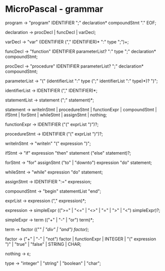 # MicroPascal - grammar

program -> "program" IDENTIFIER ";" declaration* compoundStmt "." EOF;

declaration -> procDecl | funcDecl | varDecl;

varDecl -> "var" (IDENTIFIER ("," IDENTIFIER)* ":" type ";")+;

funcDecl -> "function" IDENTIFIER parameterList? ":" type ";" declaration* compoundStmt;

procDecl -> "procedure" IDENTIFIER parameterList? ";" declaration* compoundStmt;

parameterList -> "(" (identifierList ":" type (";" identifierList ":" type)*)? ")";

identifierList -> IDENTIFIER ("," IDENTIFIER)*;

statementList -> statement (";" statement)*;

statement -> writelnStmt | procedureStmt | functionExpr | compoundStmt | ifStmt | forStmt | whileStmt | assignStmt | nothing;

functionExpr -> IDENTIFIER ("(" exprList ")")?;

procedureStmt -> IDENTIFIER ("(" exprList ")")?;

writelnStmt -> "writeln" "(" expression ")";

ifStmt -> "if" expression "then" statement ("else" statement)?;

forStmt -> "for" assignStmt ("to" | "downto") expression "do" statement;

whileStmt -> "while" expression "do" statement;

assignStmt -> IDENTIFIER ":=" expression;

compoundStmt -> "begin" statementList "end";

exprList -> expression ("," expression)*;

expression -> simpleExpr ((">=" | "<=" | "<>" | "=" | ">" | "<") simpleExpr)?;

simpleExpr -> term (("+" | "-" | "or") term)*;

term -> factor (("*" | "div" | "and") factor)*;

factor -> ("+" | "-" | "not") factor | functionExpr | INTEGER | "(" expression ")" | "true" | "false" | STRING | CHAR;

nothing -> ε;

type -> "integer" | "string" | "boolean" | "char";